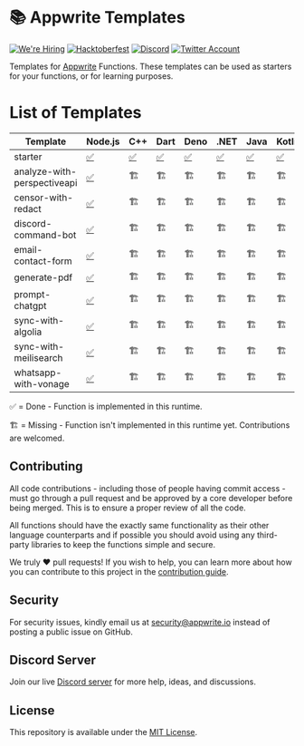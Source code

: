# 📚 Appwrite Templates

[![We're Hiring](https://img.shields.io/static/v1?label=We're&message=Hiring&color=blue&style=flat-square)](https://appwrite.io/company/careers)
[![Hacktoberfest](https://img.shields.io/static/v1?label=hacktoberfest&message=ready&color=191120&style=flat-square)](https://hacktoberfest.appwrite.io)
[![Discord](https://img.shields.io/discord/564160730845151244?label=discord&style=flat-square)](https://appwrite.io/discord?r=Github)
[![Twitter Account](https://img.shields.io/twitter/follow/appwrite?color=00acee&label=twitter&style=flat-square)](https://twitter.com/appwrite)

Templates for [Appwrite](https://appwrite.io/) Functions. These templates can be used as starters for your functions, or for learning purposes.

# List of Templates

<!-- TABLE:START -->
| Template                    | Node.js                                | C++               | Dart               | Deno               | .NET                 | Java               | Kotlin               | PHP               | Python               | Ruby               | Swift               |
| --------------------------- | -------------------------------------- | ----------------- | ------------------ | ------------------ | -------------------- | ------------------ | -------------------- | ----------------- | -------------------- | ------------------ | ------------------- |
| starter                     | [✅](/node/starter)                     | [✅](/cpp/starter) | [✅](/dart/starter) | [✅](/deno/starter) | [✅](/dotnet/starter) | [✅](/java/starter) | [✅](/kotlin/starter) | [✅](/php/starter) | [✅](/python/starter) | [✅](/ruby/starter) | [✅](/swift/starter) |
| analyze-with-perspectiveapi | [✅](/node/analyze-with-perspectiveapi) | 🏗️               | 🏗️                | 🏗️                | 🏗️                  | 🏗️                | 🏗️                  | 🏗️               | 🏗️                  | 🏗️                | 🏗️                 |
| censor-with-redact          | [✅](/node/censor-with-redact)          | 🏗️               | 🏗️                | 🏗️                | 🏗️                  | 🏗️                | 🏗️                  | 🏗️               | 🏗️                  | 🏗️                | 🏗️                 |
| discord-command-bot         | [✅](/node/discord-command-bot)         | 🏗️               | 🏗️                | 🏗️                | 🏗️                  | 🏗️                | 🏗️                  | 🏗️               | 🏗️                  | 🏗️                | 🏗️                 |
| email-contact-form          | [✅](/node/email-contact-form)          | 🏗️               | 🏗️                | 🏗️                | 🏗️                  | 🏗️                | 🏗️                  | 🏗️               | 🏗️                  | 🏗️                | 🏗️                 |
| generate-pdf                | [✅](/node/generate-pdf)                | 🏗️               | 🏗️                | 🏗️                | 🏗️                  | 🏗️                | 🏗️                  | 🏗️               | 🏗️                  | 🏗️                | 🏗️                 |
| prompt-chatgpt              | [✅](/node/prompt-chatgpt)              | 🏗️               | 🏗️                | 🏗️                | 🏗️                  | 🏗️                | 🏗️                  | 🏗️               | 🏗️                  | 🏗️                | 🏗️                 |
| sync-with-algolia           | [✅](/node/sync-with-algolia)           | 🏗️               | 🏗️                | 🏗️                | 🏗️                  | 🏗️                | 🏗️                  | 🏗️               | 🏗️                  | 🏗️                | 🏗️                 |
| sync-with-meilisearch       | [✅](/node/sync-with-meilisearch)       | 🏗️               | 🏗️                | 🏗️                | 🏗️                  | 🏗️                | 🏗️                  | 🏗️               | 🏗️                  | 🏗️                | 🏗️                 |
| whatsapp-with-vonage        | [✅](/node/whatsapp-with-vonage)        | 🏗️               | 🏗️                | 🏗️                | 🏗️                  | 🏗️                | 🏗️                  | 🏗️               | 🏗️                  | 🏗️                | 🏗️                 |
<!-- TABLE:END -->

✅ = Done - Function is implemented in this runtime.

🏗️ = Missing - Function isn't implemented in this runtime yet. Contributions are welcomed.

## Contributing

All code contributions - including those of people having commit access - must go through a pull request and be approved by a core developer before being merged. This is to ensure a proper review of all the code.

All functions should have the exactly same functionality as their other language counterparts and if possible you should avoid using any third-party libraries to keep the functions simple and secure.

We truly ❤️ pull requests! If you wish to help, you can learn more about how you can contribute to this project in the [contribution guide](https://github.com/open-runtimes/.github/blob/main/CONTRIBUTING.md).


## Security

For security issues, kindly email us at [security@appwrite.io](mailto:security@appwrite.io) instead of posting a public issue on GitHub.

## Discord Server

Join our live [Discord server](https://appwrite.io/discord) for more help, ideas, and discussions.

## License

This repository is available under the [MIT License](./LICENSE).

